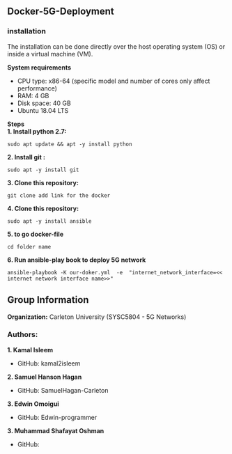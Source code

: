 ## Docker-5G-Deployment
### installation
The installation can be done directly over the host operating system (OS) or inside a virtual machine (VM).   

**System requirements**
- CPU type: x86-64 (specific model and number of cores only affect performance)
- RAM: 4 GB
- Disk space: 40 GB
- Ubuntu 18.04 LTS


**Steps**  
**1. Install python 2.7:**      
    
``` sudo apt update && apt -y install python ```    
     
        
**2. Install git :**    
  
  ``` sudo apt -y install git ```     
     
**3. Clone this repository:**   
  
    
  ``` git clone add link for the docker ``` 
    

**4. Clone this repository:**   
  
``` sudo apt -y install ansible ```   
  
    
**5. to go docker-file** 
  
``` cd folder name ```     
  
**6. Run ansible-play book to deploy 5G network**  
   
``` ansible-playbook -K our-doker.yml  -e  "internet_network_interface=<< internet network interface name>>" ```    
   
     
    
        
        
## Group Information

**Organization:** Carleton University (SYSC5804 - 5G Networks)

### Authors:

**1. Kamal Isleem**
 - GitHub: kamal2isleem

**2. Samuel Hanson Hagan**

 - GitHub: SamuelHagan-Carleton

**3. Edwin Omoigui**

 - GitHub: Edwin-programmer

**3. Muhammad Shafayat Oshman**

 - GitHub: 
